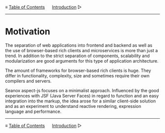 &#8801; [Table of Contents](README.md)
&nbsp;&nbsp;&nbsp;&nbsp; [Introduction](introduction.md) &#9655;
- - -

# Motivation
The separation of web applications into frontend and backend as well as the use
of browser-based rich clients and microservices is more than just a trend. In
addition to the strict separation of components, scalability and modularization
are good arguments for this type of application architecture.

The amount of frameworks for browser-based rich clients is huge. They differ in
functionality, complexity, size and sometimes require their own compilers and
servers.

Seanox aspect-js focuses on a minimalist approach. Influenced by the good
experiences with JSF (Java Server Faces) in regard to function and an easy
integration into the markup, the idea arose for a similar client-side solution
and as an experiment to understand reactive rendering, expression language and
performance.



- - -
&#8801; [Table of Contents](README.md)
&nbsp;&nbsp;&nbsp;&nbsp; [Introduction](introduction.md) &#9655;
